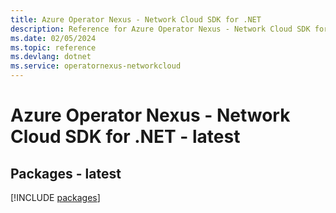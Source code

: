 ```yaml
---
title: Azure Operator Nexus - Network Cloud SDK for .NET
description: Reference for Azure Operator Nexus - Network Cloud SDK for .NET
ms.date: 02/05/2024
ms.topic: reference
ms.devlang: dotnet
ms.service: operatornexus-networkcloud
---
```

# Azure Operator Nexus - Network Cloud SDK for .NET - latest
## Packages - latest
[!INCLUDE [packages](operator-nexus---network-cloud-index.md)]